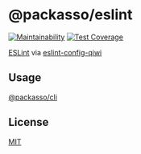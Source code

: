 # @packasso/eslint

[![Maintainability](https://api.codeclimate.com/v1/badges/aaced5b2261f8a59b7cd/maintainability)](https://codeclimate.com/github/qiwi/packasso/maintainability)
[![Test Coverage](https://api.codeclimate.com/v1/badges/aaced5b2261f8a59b7cd/test_coverage)](https://codeclimate.com/github/qiwi/packasso/test_coverage)

[ESLint](https://eslint.org/) via [eslint-config-qiwi](https://www.npmjs.com/package/eslint-config-qiwi)

## Usage

[@packasso/cli](https://www.npmjs.com/package/@packasso/cli)

## License

[MIT](./LICENSE)
